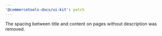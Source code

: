 ```yaml
---
'@commercetools-docs/ui-kit': patch
---
```


The spacing between title and content on pages without description was removed.
